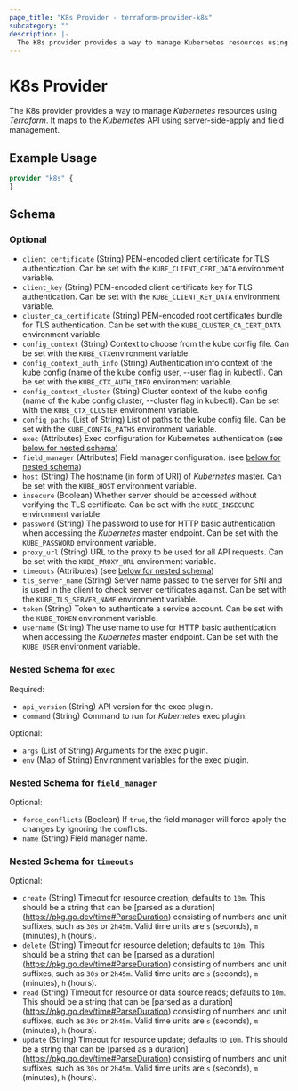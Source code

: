 ```yaml
---
page_title: "K8s Provider - terraform-provider-k8s"
subcategory: ""
description: |-
  The K8s provider provides a way to manage Kubernetes resources using Terraform. It maps to the Kubernetes API using server-side-apply and field management.
---
```


# K8s Provider

The K8s provider provides a way to manage _Kubernetes_ resources using _Terraform_. It maps to the _Kubernetes_ API using server-side-apply and field management.

## Example Usage

```terraform
provider "k8s" {
}
```

<!-- schema generated by tfplugindocs -->
## Schema

### Optional

- `client_certificate` (String) PEM-encoded client certificate for TLS authentication. Can be set with the `KUBE_CLIENT_CERT_DATA` environment variable.
- `client_key` (String) PEM-encoded client certificate key for TLS authentication. Can be set with the `KUBE_CLIENT_KEY_DATA` environment variable.
- `cluster_ca_certificate` (String) PEM-encoded root certificates bundle for TLS authentication. Can be set with the `KUBE_CLUSTER_CA_CERT_DATA` environment variable.
- `config_context` (String) Context to choose from the kube config file. Can be set with the `KUBE_CTX`environment variable.
- `config_context_auth_info` (String) Authentication info context of the kube config (name of the kube config user, --user flag in kubectl). Can be set with the `KUBE_CTX_AUTH_INFO` environment variable.
- `config_context_cluster` (String) Cluster context of the kube config (name of the kube config cluster, --cluster flag in kubectl). Can be set with the `KUBE_CTX_CLUSTER` environment variable.
- `config_paths` (List of String) List of paths to the kube config file. Can be set with the `KUBE_CONFIG_PATHS` environment variable.
- `exec` (Attributes) Exec configuration for Kubernetes authentication (see [below for nested schema](#nestedatt--exec))
- `field_manager` (Attributes) Field manager configuration. (see [below for nested schema](#nestedatt--field_manager))
- `host` (String) The hostname (in form of URI) of _Kubernetes_ master. Can be set with the `KUBE_HOST` environment variable.
- `insecure` (Boolean) Whether server should be accessed without verifying the TLS certificate. Can be set with the `KUBE_INSECURE` environment variable.
- `password` (String) The password to use for HTTP basic authentication when accessing the _Kubernetes_ master endpoint. Can be set with the `KUBE_PASSWORD` environment variable.
- `proxy_url` (String) URL to the proxy to be used for all API requests. Can be set with the `KUBE_PROXY_URL` environment variable.
- `timeouts` (Attributes) (see [below for nested schema](#nestedatt--timeouts))
- `tls_server_name` (String) Server name passed to the server for SNI and is used in the client to check server certificates against. Can be set with the `KUBE_TLS_SERVER_NAME` environment variable.
- `token` (String) Token to authenticate a service account. Can be set with the `KUBE_TOKEN` environment variable.
- `username` (String) The username to use for HTTP basic authentication when accessing the _Kubernetes_ master endpoint. Can be set with the `KUBE_USER` environment variable.

<a id="nestedatt--exec"></a>
### Nested Schema for `exec`

Required:

- `api_version` (String) API version for the exec plugin.
- `command` (String) Command to run for _Kubernetes_ exec plugin.

Optional:

- `args` (List of String) Arguments for the exec plugin.
- `env` (Map of String) Environment variables for the exec plugin.


<a id="nestedatt--field_manager"></a>
### Nested Schema for `field_manager`

Optional:

- `force_conflicts` (Boolean) If `true`, the field manager will force apply the changes by ignoring the conflicts.
- `name` (String) Field manager name.


<a id="nestedatt--timeouts"></a>
### Nested Schema for `timeouts`

Optional:

- `create` (String) Timeout for resource creation; defaults to `10m`. This should be a string that can be [parsed as a duration] (https://pkg.go.dev/time#ParseDuration) consisting of numbers and unit suffixes, such as `30s` or `2h45m`. Valid time units are `s` (seconds), `m` (minutes), `h` (hours).
- `delete` (String) Timeout for resource deletion; defaults to `10m`. This should be a string that can be [parsed as a duration] (https://pkg.go.dev/time#ParseDuration) consisting of numbers and unit suffixes, such as `30s` or `2h45m`. Valid time units are `s` (seconds), `m` (minutes), `h` (hours).
- `read` (String) Timeout for resource or data source reads; defaults to `10m`. This should be a string that can be [parsed as a duration] (https://pkg.go.dev/time#ParseDuration) consisting of numbers and unit suffixes, such as `30s` or `2h45m`. Valid time units are `s` (seconds), `m` (minutes), `h` (hours).
- `update` (String) Timeout for resource update; defaults to `10m`. This should be a string that can be [parsed as a duration] (https://pkg.go.dev/time#ParseDuration) consisting of numbers and unit suffixes, such as `30s` or `2h45m`. Valid time units are `s` (seconds), `m` (minutes), `h` (hours).
